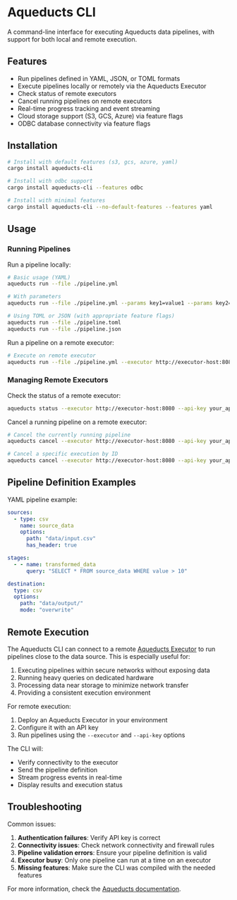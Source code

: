 # Aqueducts CLI

A command-line interface for executing Aqueducts data pipelines, with support for both local and remote execution.

## Features

- Run pipelines defined in YAML, JSON, or TOML formats
- Execute pipelines locally or remotely via the Aqueducts Executor
- Check status of remote executors
- Cancel running pipelines on remote executors
- Real-time progress tracking and event streaming
- Cloud storage support (S3, GCS, Azure) via feature flags
- ODBC database connectivity via feature flags

## Installation

```bash
# Install with default features (s3, gcs, azure, yaml)
cargo install aqueducts-cli

# Install with odbc support
cargo install aqueducts-cli --features odbc

# Install with minimal features
cargo install aqueducts-cli --no-default-features --features yaml
```

## Usage

### Running Pipelines

Run a pipeline locally:

```bash
# Basic usage (YAML)
aqueducts run --file ./pipeline.yml

# With parameters
aqueducts run --file ./pipeline.yml --params key1=value1 --params key2=value2

# Using TOML or JSON (with appropriate feature flags)
aqueducts run --file ./pipeline.toml
aqueducts run --file ./pipeline.json
```

Run a pipeline on a remote executor:

```bash
# Execute on remote executor
aqueducts run --file ./pipeline.yml --executor http://executor-host:8080 --api-key your_api_key
```

### Managing Remote Executors

Check the status of a remote executor:

```bash
aqueducts status --executor http://executor-host:8080 --api-key your_api_key
```

Cancel a running pipeline on a remote executor:

```bash
# Cancel the currently running pipeline
aqueducts cancel --executor http://executor-host:8080 --api-key your_api_key

# Cancel a specific execution by ID
aqueducts cancel --executor http://executor-host:8080 --api-key your_api_key --execution-id abc-123
```

## Pipeline Definition Examples

YAML pipeline example:

```yaml
sources:
  - type: csv
    name: source_data
    options:
      path: "data/input.csv"
      has_header: true

stages:
  - - name: transformed_data
      query: "SELECT * FROM source_data WHERE value > 10"

destination:
  type: csv
  options:
    path: "data/output/"
    mode: "overwrite"
```

## Remote Execution

The Aqueducts CLI can connect to a remote [Aqueducts Executor](../aqueducts-executor) to run pipelines close to the data source. This is especially useful for:

1. Executing pipelines within secure networks without exposing data
2. Running heavy queries on dedicated hardware
3. Processing data near storage to minimize network transfer
4. Providing a consistent execution environment

For remote execution:

1. Deploy an Aqueducts Executor in your environment
2. Configure it with an API key
3. Run pipelines using the `--executor` and `--api-key` options

The CLI will:
- Verify connectivity to the executor
- Send the pipeline definition
- Stream progress events in real-time
- Display results and execution status

## Troubleshooting

Common issues:

1. **Authentication failures**: Verify API key is correct
2. **Connectivity issues**: Check network connectivity and firewall rules
3. **Pipeline validation errors**: Ensure your pipeline definition is valid
4. **Executor busy**: Only one pipeline can run at a time on an executor
5. **Missing features**: Make sure the CLI was compiled with the needed features

For more information, check the [Aqueducts documentation](https://github.com/vigimite/aqueducts).
